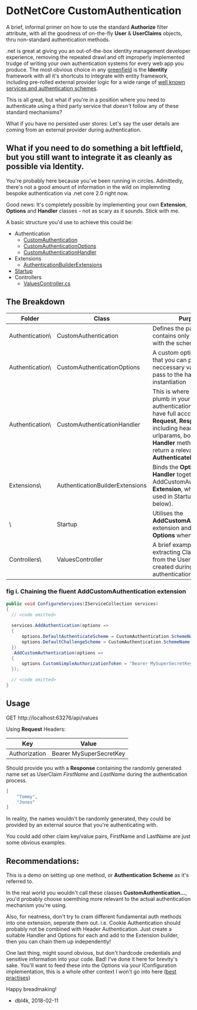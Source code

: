 # DotNetCore CustomAuthentication

A brief, informal primer on how to use the standard **Authorize** filter attribute, with all the goodness of on-the-fly **User** & **UserClaims** objects, thru non-standard authentication methods.

.net is great at giving you an out-of-the-box identity management developer experience, removing the repeated drawl and oft improperly implemented trudge of writing your own authentication systems for every web app you produce. 
The most obvious choice in any [greenfield](https://en.wikipedia.org/wiki/Greenfield_project) is the **Identity** framework with all it's shortcuts to integrate 
with entity framework, including pre-rolled external provider logic for a wide range of [well known services and authentication schemes](https://docs.microsoft.com/en-us/aspnet/core/migration/1x-to-2x/identity-2x).

This is all great, but what if you're in a position where you need to authenticate using a third party service that *doesn't* follow any of these standard mechanisms? 

What if you have no persisted user stores: Let's say the user details are coming from an external provider during authentication. 

## What if you need to do something a bit leftfield, but you still want to integrate it as cleanly as possible via Identity.

You're probably here because you've been running in circles. Admittedly, there's not a good amount of information in the wild on implemnting bespoke authentication via .net core 2.0 right now.

Good news: It's completely possible by implementing your own **Extension**, **Options** and **Handler** classes - not as scary as it sounds. Stick with me.

A basic structure you'd use to achieve this could be:

* Authentication 
  * [CustomAuthentication](https://github.com/dbl4k/DotNetCoreCustomAuthentication/blob/master/DotNetCoreCustomAuthentication/Authentication/CustomAuthentication.cs)
  * [CustomAuthenticationOptions](https://github.com/dbl4k/DotNetCoreCustomAuthentication/blob/master/DotNetCoreCustomAuthentication/Authentication/CustomAuthenticationOptions.cs)
  * [CustomAuthenticationHandler](https://github.com/dbl4k/DotNetCoreCustomAuthentication/blob/master/DotNetCoreCustomAuthentication/Authentication/CustomAuthenticationHandler.cs)
* Extensions
  * [AuthenticationBuilderExtensions](https://github.com/dbl4k/DotNetCoreCustomAuthentication/blob/master/DotNetCoreCustomAuthentication/Extensions/AuthenticationBuilderExtensions.cs)
* [Startup](https://github.com/dbl4k/DotNetCoreCustomAuthentication/blob/master/DotNetCoreCustomAuthentication/Startup.cs)
* Controllers
  * [ValuesController.cs](https://github.com/dbl4k/DotNetCoreCustomAuthentication/blob/master/DotNetCoreCustomAuthentication/Controllers/ValuesController.cs)
## The Breakdown

Folder          | Class                           | Purpose
---             | ---                             | ---
Authentication\ | CustomAuthentication            | Defines the partial class, contains only a constant with the scheme name.
Authentication\ | CustomAuthenticationOptions     | A custom options object that you can populate with neccessary values and pass to the handler during instantiation
Authentication\ | CustomAuthenticationHandler     | This is where you can plumb in your custom authentication logic, you have full acccess to the **Request**, **Response** including headers, cookies, urlparams, body etc.. The **Handler** method must return a relevant **AuthenticateResult**.
Extensions\     | AuthenticationBuilderExtensions | Binds the **Options** and **Handler** together into an AddCustomAuthentication **Extension**, which will be used in Startup (see fig i. below).
\               | Startup                         | Utilises the **AddCustomAuthentication** extension and passes it the **Options** when needed.
Controllers\    | ValuesController                | A brief example of extracting Claims values from the User object we created during authentication.

### fig i. Chaining the fluent **AddCustomAuthentication** extension
```csharp
public void ConfigureServices(IServiceCollection services)
{
  // <code omitted>
 
  services.AddAuthentication(options =>
  {
      options.DefaultAuthenticateScheme = CustomAuthentication.SchemeName;
      options.DefaultChallengeScheme = CustomAuthentication.SchemeName;
  })
  .AddCustomAuthentication(options =>
  {
      options.CustomSimpleAuthorizationToken = "Bearer MySuperSecretKey";
  });

  // <code omitted>
}
```

## Usage

GET http://localhost:63276/api/values

Using **Request** Headers:

| Key           | Value                   |
| ---           | ---                     |
| Authorization | Bearer MySuperSecretKey |

Should provide you with a **Response** containing the randomly generated name set as UserClaim *FirstName* and *LastName* during the authentication process.

```json
[
    "Tommy",
    "Jones"
]
```

In reality, the names wouldn't be randomly generated, they could be provided by an external source that you're authenticating with.

You could add other claim key/value pairs, FirstName and LastName are just some obvious examples.

## Recommendations: 

This is a demo on setting up one method, or **Authentication Scheme** as it's referred to. 

In the real world you wouldn't call these classes **CustomAuthentication...**, you'd probably choose soemthing more relevant to the actual authentication mechanism you're using.

Also, for neatness, don't try to cram different fundamental auth methods into one extension, seperate them out. i.e. Cookie Authentication should probably not be combined with Header Authentication. Just create a suitable Handler and Options for each and add to the Extension builder, then you can chain them up independently!


One last thing, might sound obvious, but don't hardcode credentials and sensitive information into your code. Bad! I've done it here for brevity's sake. You'll want to feed these into the Options via your IConfiguration implementation, this is a whole other context I won't go into here ([best practises](https://docs.microsoft.com/en-us/aspnet/core/security/app-secrets?tabs=visual-studio))

Happy breadmaking!

- dbl4k, 2018-02-11
